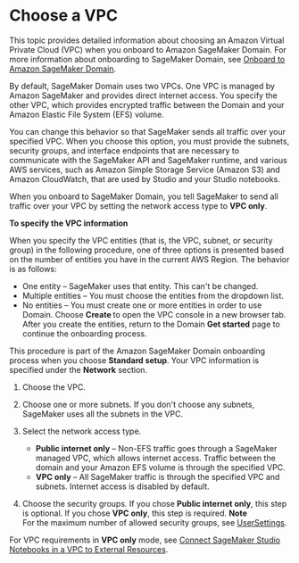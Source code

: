 # Choose a VPC<a name="onboard-vpc"></a>

This topic provides detailed information about choosing an Amazon Virtual Private Cloud \(VPC\) when you onboard to Amazon SageMaker Domain\. For more information about onboarding to SageMaker Domain, see [Onboard to Amazon SageMaker Domain](gs-studio-onboard.md)\.

By default, SageMaker Domain uses two VPCs\. One VPC is managed by Amazon SageMaker and provides direct internet access\. You specify the other VPC, which provides encrypted traffic between the Domain and your Amazon Elastic File System \(EFS\) volume\.

You can change this behavior so that SageMaker sends all traffic over your specified VPC\. When you choose this option, you must provide the subnets, security groups, and interface endpoints that are necessary to communicate with the SageMaker API and SageMaker runtime, and various AWS services, such as Amazon Simple Storage Service \(Amazon S3\) and Amazon CloudWatch, that are used by Studio and your Studio notebooks\.

When you onboard to SageMaker Domain, you tell SageMaker to send all traffic over your VPC by setting the network access type to **VPC only**\.

**To specify the VPC information**

When you specify the VPC entities \(that is, the VPC, subnet, or security group\) in the following procedure, one of three options is presented based on the number of entities you have in the current AWS Region\. The behavior is as follows:
+ One entity – SageMaker uses that entity\. This can't be changed\.
+ Multiple entities – You must choose the entities from the dropdown list\.
+ No entities – You must create one or more entities in order to use Domain\. Choose **Create <entity>** to open the VPC console in a new browser tab\. After you create the entities, return to the Domain **Get started** page to continue the onboarding process\.

This procedure is part of the Amazon SageMaker Domain onboarding process when you choose **Standard setup**\. Your VPC information is specified under the **Network** section\.

1. Choose the VPC\.

1. Choose one or more subnets\. If you don't choose any subnets, SageMaker uses all the subnets in the VPC\.

1. Select the network access type\.
   + **Public internet only** – Non\-EFS traffic goes through a SageMaker managed VPC, which allows internet access\. Traffic between the domain and your Amazon EFS volume is through the specified VPC\.
   + **VPC only** – All SageMaker traffic is through the specified VPC and subnets\. Internet access is disabled by default\.

1. Choose the security groups\. If you chose **Public internet only**, this step is optional\. If you chose **VPC only**, this step is required\.
**Note**  
For the maximum number of allowed security groups, see [UserSettings](https://docs.aws.amazon.com/sagemaker/latest/APIReference/API_UserSettings.html)\.

For VPC requirements in **VPC only** mode, see [Connect SageMaker Studio Notebooks in a VPC to External Resources](studio-notebooks-and-internet-access.md)\.